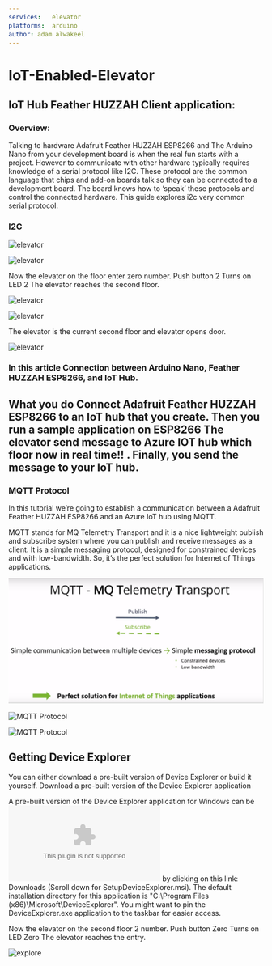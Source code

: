 ```yaml
---
services:	elevator
platforms:	arduino
author:	adam alwakeel
---
```



# IoT-Enabled-Elevator

## IoT Hub Feather HUZZAH Client application:

### Overview:
Talking to hardware Adafruit Feather HUZZAH ESP8266 and The Arduino Nano  from your development board is when the real fun starts with a project.
However to communicate with other hardware typically requires knowledge of a serial protocol like I2C. These protocol are the common language that chips and add-on boards talk so they can be connected to a development board. The board knows how to ‘speak’ these protocols and control the connected hardware. This guide explores i2c very common serial protocol.

### I2C

![elevator](https://github.com/adamalwakeel/IoT-Enabled-Elevator/blob/master/Ska%CC%88rmavbild%202018-07-03%20kl.%2013.16.28.png)



![elevator](https://github.com/adamalwakeel/IoT-Enabled-Elevator/blob/master/Ska%CC%88rmavbild%202018-07-03%20kl.%2010.13.39.png)

Now the elevator on the floor enter zero number.
Push button 2 Turns on LED 2 The elevator reaches the second floor.

![elevator](https://github.com/adamalwakeel/IoT-Enabled-Elevator/blob/master/Sk%C3%A4rmavbild%202018-07-03%20kl.%2010.15.13.png)

![elevator](https://github.com/adamalwakeel/IoT-Enabled-Elevator/blob/master/Ska%CC%88rmavbild%202018-07-03%20kl.%2010.15.29.png)

The elevator is the current second floor and elevator opens door.

![elevator](https://github.com/adamalwakeel/IoT-Enabled-Elevator/blob/master/Sk%C3%A4rmavbild%202018-07-03%20kl.%2010.16.07.png)


### In this article Connection between Arduino Nano, Feather HUZZAH ESP8266, and IoT Hub.

 ## What you do Connect Adafruit Feather HUZZAH ESP8266 to an IoT hub that you create. Then you run a sample application on ESP8266 The elevator send message to Azure IOT hub which floor now in real time!! . Finally, you send the message to your IoT hub. 


 ### MQTT Protocol

 In this tutorial we’re going to establish a communication between a Adafruit Feather HUZZAH ESP8266 and an Azure IoT hub  using MQTT.

 MQTT stands for MQ Telemetry Transport and it is a nice lightweight publish and subscribe system where you can publish and receive messages as a client. It is a simple messaging protocol, designed for constrained devices and with low-bandwidth. So, it’s the perfect solution for Internet of Things applications.

![MQTT Protocol](https://github.com/adamalwakeel/IoT-Enabled-Elevator/blob/master/Mqtt.png)


![MQTT Protocol](https://github.com/adamalwakeel/IoT-Enabled-Elevator/blob/master/Ska%CC%88rmavbild%202018-07-03%20kl.%2014.07.08.png)

![MQTT Protocol](https://github.com/adamalwakeel/IoT-Enabled-Elevator/blob/master/Ska%CC%88rmavbild%202018-07-03%20kl.%2014.31.29.png)


## Getting Device Explorer

You can either download a pre-built version of Device Explorer or build it yourself.
Download a pre-built version of the Device Explorer application

A pre-built version of the Device Explorer application for Windows can be 
![downloaded](https://github.com/Azure/azure-iot-sdk-csharp/archive/2018-6-20.zip) by clicking on this link: Downloads (Scroll down for SetupDeviceExplorer.msi). The default installation directory for this application is "C:\Program Files (x86)\Microsoft\DeviceExplorer". You might want to pin the DeviceExplorer.exe application to the taskbar for easier access.


Now the elevator on the second floor 2 number.
Push button Zero Turns on LED Zero The elevator reaches the entry.

![explore](https://github.com/adamalwakeel/IoT-Enabled-Elevator/blob/master/Ska%CC%88rmavbild%202018-06-30%20kl.%2023.25.39.png)









 
